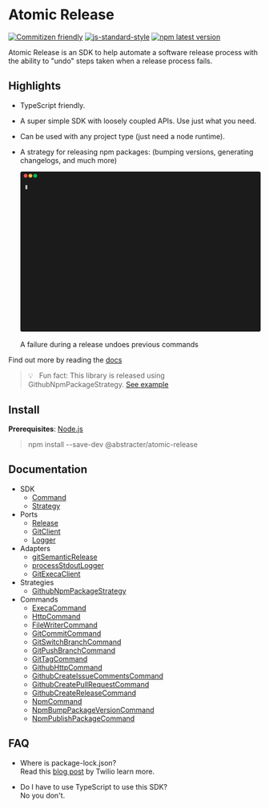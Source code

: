 # Atomic Release

[![Commitizen friendly](https://img.shields.io/badge/commitizen-friendly-blue.svg)](http://commitizen.github.io/cz-cli/)
[![js-standard-style](https://img.shields.io/badge/code_style-standard-blue.svg?style=flat)](https://github.com/feross/standard)
[![npm latest version](https://img.shields.io/npm/v/@abstracter/atomic-release/latest.svg?color=009688)](https://www.npmjs.com/package/@abstracter/atomic-release)

Atomic Release is an SDK to help automate a software release process with the ability to "undo" steps taken when a release process fails.

## Highlights

- TypeScript friendly.
- A super simple SDK with loosely coupled APIs. Use just what you need.
- Can be used with any project type (just need a node runtime).
- A strategy for releasing npm packages: (bumping versions, generating changelogs, and much more)

  ![github-npm-strategy-demo](docs/assets/github-npm-strategy-fail-demo.gif)
  
  A failure during a release undoes previous commands

Find out more by reading the [docs](docs)

> 💡 &nbsp; Fun fact: This library is released using GithubNpmPackageStrategy. [See example](scripts/atomic-release.js)

## Install

**Prerequisites**: [Node.js](https://nodejs.org/)

> npm install --save-dev @abstracter/atomic-release

## Documentation

- SDK
   - [Command](docs/command.md)
   - [Strategy](docs/strategy.md)
- Ports
   - [Release](docs/ports/release.md)
   - [GitClient](docs/ports/git-client.md)
   - [Logger](docs/ports/logger.md)
 - Adapters
   - [gitSemanticRelease](docs/adapters/git-semantic-release.md)
   - [processStdoutLogger](docs/adapters/process-stdout-logger.md)
   - [GitExecaClient](docs/adapters/git-execa-client.md)
- Strategies
   - [GithubNpmPackageStrategy](docs/strategies/github-npm-package-strategy.md)
- Commands
   - [ExecaCommand](docs/commands/execa-command.md)
   - [HttpCommand](docs/commands/http-command.md)
   - [FileWriterCommand](docs/commands/file-writer-command.md)
   - [GitCommitCommand](docs/commands/git-commit-command.md)
   - [GitSwitchBranchCommand](docs/commands/git-switch-branch-command.md)
   - [GitPushBranchCommand](docs/commands/git-push-branch-command.md)
   - [GitTagCommand](docs/commands/git-tag-command.md)
   - [GithubHttpCommand](docs/commands/github-http-command.md)
   - [GithubCreateIssueCommentsCommand](docs/commands/github-create-issue-comments-command.md)
   - [GithubCreatePullRequestCommand](docs/commands/github-create-pull-request-command.md)
   - [GithubCreateReleaseCommand](docs/commands/github-create-release-command.md)
   - [NpmCommand](docs/commands/npm-command.md)
   - [NpmBumpPackageVersionCommand](docs/commands/npm-bump-package-version-command.md)
   - [NpmPublishPackageCommand](docs/commands/npm-publish-package-command.md)

## FAQ
 * Where is package-lock.json?  
   Read this [blog post](https://www.twilio.com/blog/lockfiles-nodejs) by Twilio learn more.

 * Do I have to use TypeScript to use this SDK?  
   No you don't.
